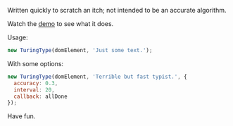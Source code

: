 Written quickly to scratch an itch; not intended to be an accurate algorithm.

Watch the [demo](http://oxism.com/TuringType) to see what it does.

Usage:
```javascript
new TuringType(domElement, 'Just some text.');
```

With some options:
```javascript
new TuringType(domElement, 'Terrible but fast typist.', {
  accuracy: 0.3,
  interval: 20,
  callback: allDone
});
```

Have fun.
